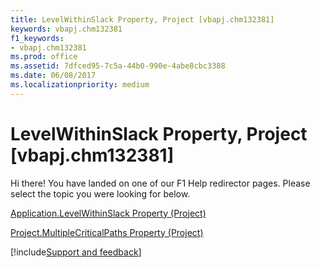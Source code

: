 ```yaml
---
title: LevelWithinSlack Property, Project [vbapj.chm132381]
keywords: vbapj.chm132381
f1_keywords:
- vbapj.chm132381
ms.prod: office
ms.assetid: 7dfced95-7c5a-44b0-990e-4abe8cbc3388
ms.date: 06/08/2017
ms.localizationpriority: medium
---
```



# LevelWithinSlack Property, Project [vbapj.chm132381]

Hi there! You have landed on one of our F1 Help redirector pages. Please select the topic you were looking for below.

[Application.LevelWithinSlack Property (Project)](https://msdn.microsoft.com/library/08c7a6ea-fe7d-c5c5-42b4-66940019aa0b%28Office.15%29.aspx)

[Project.MultipleCriticalPaths Property (Project)](https://msdn.microsoft.com/library/f6ebb491-000e-cd09-b4d6-99d1852fad26%28Office.15%29.aspx)

[!include[Support and feedback](~/includes/feedback-boilerplate.md)]